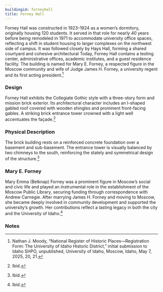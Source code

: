 ```yaml
---
buildingid: forneyhall
title: Forney Hall
---
```


Forney Hall was constructed in 1923–1924 as a women’s dormitory, originally housing 120 students. It served in that role for nearly 40 years before being remodeled in 1971 to accommodate university office spaces, reflecting a shift in student housing to larger complexes on the northwest side of campus. It was followed closely by Hays Hall, forming a shared courtyard and cohesive architectural  Today, Forney Hall contains a testing center, administrative offices, academic institutes, and a guest residence facility. The building is named for Mary E. Forney, a respected figure in the Moscow community and wife of Judge James H. Forney, a university regent and its first acting president.[^1]

### Design
Forney Hall exhibits the Collegiate Gothic style with a three-story form and mission brick exterior. Its architectural character includes an I-shaped gabled roof covered with wooden shingles and prominent front-facing gables. A striking brick entrance tower crowned with a light well accentuates the façade.[^2]

### Physical Description
The brick building rests on a reinforced concrete foundation over a basement and sub-basement. The entrance tower is visually balanced by two chimneys to the south, reinforcing the stately and symmetrical design of the structure.[^3]  

### Mary E. Forney
  Mary Emma (Belknap) Forney was a prominent figure in Moscow’s social and civic life and played an instrumental role in the establishment of the Moscow Public Library, securing funding through correspondence with Andrew Carnegie. After marrying James H. Forney and moving to Moscow, she became deeply involved in community development and supported the university’s growth. Her contributions reflect a lasting legacy in both the city and the University of Idaho.[^4]

### Notes  
[^1]: Nathan J. Moody, “National Register of Historic Places—Registration Form: The University of Idaho Historic District,” initial submission to Idaho SHPO, unpublished, University of Idaho, Moscow, Idaho, May 7, 2025, 20, 21.  
[^2]: Ibid.  
[^3]: Ibid. 
[^4]: Ibid. 